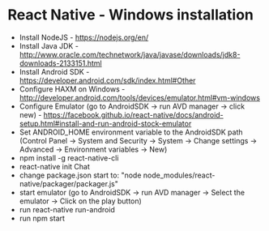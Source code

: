 # React Native - Windows installation

  - Install NodeJS - https://nodejs.org/en/
  - Install Java JDK - http://www.oracle.com/technetwork/java/javase/downloads/jdk8-downloads-2133151.html
  - Install Android SDK - https://developer.android.com/sdk/index.html#Other
  - Configure HAXM on Windows - http://developer.android.com/tools/devices/emulator.html#vm-windows
  - Configure Emulator (go to AndroidSDK -> run AVD manager -> click new) - https://facebook.github.io/react-native/docs/android-setup.html#install-and-run-android-stock-emulator
  - Set ANDROID_HOME environment variable to the AndroidSDK path (Control Panel -> System and Security -> System -> Change settings -> Advanced -> Environment variables -> New)
  - npm install -g react-native-cli
  - react-native init Chat
  - change package.json start to: "node node_modules/react-native/packager/packager.js"
  - start emulator (go to AndroidSDK -> run AVD manager -> Select the emulator -> Click on the play button)
  - run react-native run-android
  - run npm start